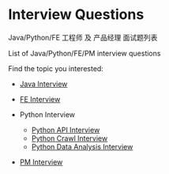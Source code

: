 # Interview Questions

Java/Python/FE 工程师 及 产品经理 面试题列表

List of Java/Python/FE/PM interview questions

Find the topic you interested:

- [Java Interview]()
- [FE Interview](https://github.com/georgezouq/interview/blob/master/FE/README.md)
- Python Interview
    - [Python API Interview](https://github.com/georgezouq/interview/blob/master/Python/README.md)
    - [Python Crawl Interview]()
    - [Python Data Analysis Interview]()

- [PM Interview]()
